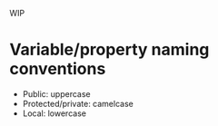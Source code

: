 WIP
# Variable/property naming conventions

* Public: uppercase
* Protected/private: camelcase
* Local: lowercase
